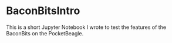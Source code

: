 # BaconBitsIntro
This is a short Jupyter Notebook I wrote to test the features of the BaconBits on the PocketBeagle.
